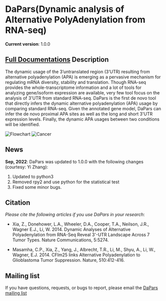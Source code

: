 DaPars(Dynamic analysis of Alternative PolyAdenylation from RNA-seq)
======


   
**Current version**: 1.0.0

[**Full Documentations**](http://xiazlab.org/dapars_tutorial/html/DaPars.html)
Description
-----
The dynamic usage of the 3’untranslated region (3’UTR) resulting from alternative polyadenylation (APA) is emerging as a pervasive mechanism for regulating mRNA diversity, stability and translation. Though RNA-seq provides the whole-transcriptome information and a lot of tools for analyzing gene/isoform expression are available, very few tool focus on the analysis of 3'UTR from standard RNA-seq. DaPars is the first de novo tool that directly infers the dynamic alternative polyadenylation (APA) usage by comparing standard RNA-seq. Given the annotated gene model, DaPars can infer the de novo proximal APA sites as well as the long and short 3'UTR expression levels. Finally, the dynamic APA usages between two conditions will be identified.



![Flowchart](http://farm6.staticflickr.com/5533/12003068763_87e68075f6.jpg)
![Cancer](http://farm8.staticflickr.com/7459/8858567224_4b0f0214cf.jpg)


**News**
-----
**Sep, 2022**: DaPars was updated to 1.0.0 with the following changes (courtesy: Yi Zhang):
   1. Updated to python3
   2. Removed rpy2 and use python for the statistical test
   3. Fixed some minor bugs.

Citation
-----
*Please cite the following articles if you use DaPars in your research*:

* Xia, Z., Donehower, L.A., Wheeler, D.A., Cooper, T.A., Neilson, J.R., Wagner E.J., Li, W. 2014. Dynamic Analyses of Alternative Polyadenylation from RNA-Seq Reveal 3'-UTR Landscape Across 7 Tumor Types. Nature Communications, 5:5274.

* Masamha, C.P., Xia, Z., Yang, J., Albrecht, T.R., Li, M., Shyu, A., Li, W., Wagner, E.J. 2014. CFIm25 links Alternative Polyadenylation to Glioblastoma Tumor Suppression. Nature, 510:412-416.


Mailing list
-----------
If you have questions, requests, or bugs to report, please email the [DaPars mailing list](https://groups.google.com/forum/#!forum/DaPars)

